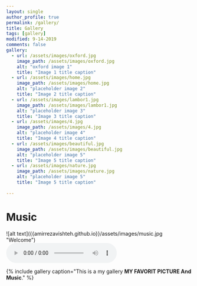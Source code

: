 ```yaml
---
layout: single
author_profile: true
permalink: /gallery/
title: Gallery
tags: [gallery]
modified: 9-14-2019
comments: false
gallery:
  - url: /assets/images/oxford.jpg
    image_path: /assets/images/oxford.jpg
    alt: "oxford image 1"
    title: "Image 1 title caption"
  - url: /assets/images/home.jpg
    image_path: /assets/images/home.jpg
    alt: "placeholder image 2"
    title: "Image 2 title caption"
  - url: /assets/images/lambor1.jpg
    image_path: /assets/images/lambor1.jpg
    alt: "placeholder image 3"
    title: "Image 3 title caption"  
  - url: /assets/images/4.jpg
    image_path: /assets/images/4.jpg
    alt: "placeholder image 4"
    title: "Image 4 title caption"
  - url: /assets/images/beautiful.jpg
    image_path: /assets/images/beautiful.jpg
    alt: "placeholder image 5"
    title: "Image 5 title caption"   
  - url: /assets/images/nature.jpg 
    image_path: /assets/images/nature.jpg
    alt: "placeholder image 5"
    title: "Image 5 title caption"    
    
---
```

<h1>Music</h1>
![alt text]({{amirrezavishteh.github.io}}/assets/images/music.jpg "Welcome")
<br>
<audio controls>
    <source src= "../assets/music.mp3" type="audio/mp3">
</audio>
<br>

{% include gallery caption="This is a my gallery  **MY FAVORIT PICTURE And Music**." %}

